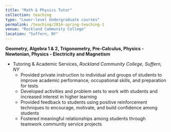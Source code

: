 ```yaml
---
title: "Math & Physics Tutor"
collection: teaching
type: "Lower-level Undergraduate courses"
permalink: /teaching/2014-spring-teaching-1
venue: "Rockland Community College"
location: "Suffern, NY"
---
```


**Geometry, Algebra 1 & 2, Trigonometry, Pre-Calculus, Physics - Newtonian, Physics - Electricity and Magnetism**
* Tutoring & Academic Services, *Rockland Community College, Suffern, NY*
  * Provided private instruction to individual and groups of students to improve academic performance,
occupational skills, and preparation for tests
  * Developed activities and problem sets to work with students and increased interest in higher learning
  * Provided feedback to students using positive reinforcement techniques to encourage, motivate, and build confidence 
among students
  * Fostered meaningful relationships among students through teamwork community service projects
